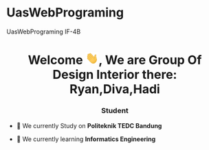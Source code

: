 # UasWebPrograming
UasWebPrograming IF-4B
<h1 align="center">Welcome <img src="https://raw.githubusercontent.com/ABSphreak/ABSphreak/master/gifs/Hi.gif" width="30px">, We are Group Of Design Interior there: Ryan,Diva,Hadi </h1>
<h3 align="center">Student</h3>

- 🔭 We currently Study on **Politeknik TEDC Bandung**

- 🌱 We currently learning **Informatics Engineering**
